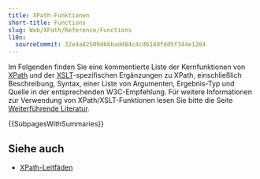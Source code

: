 ```yaml
---
title: XPath-Funktionen
short-title: Functions
slug: Web/XPath/Reference/Functions
l10n:
  sourceCommit: 32e4a82509d6bbadd84c4cd6149fdd5f344e1204
---
```


Im Folgenden finden Sie eine kommentierte Liste der Kernfunktionen von [XPath](/de/docs/Web/XPath) und der [XSLT](/de/docs/Web/XSLT)-spezifischen Ergänzungen zu XPath, einschließlich Beschreibung, Syntax, einer Liste von Argumenten, Ergebnis-Typ und Quelle in der entsprechenden W3C-Empfehlung. Für weitere Informationen zur Verwendung von XPath/XSLT-Funktionen lesen Sie bitte die Seite [Weiterführende Literatur](/de/docs/Web/XSLT/Guides/Transforming_XML_with_XSLT).

{{SubpagesWithSummaries}}

## Siehe auch

- [XPath-Leitfäden](/de/docs/Web/XPath/Guides)
